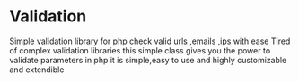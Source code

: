 # Validation
Simple validation  library for php check valid urls ,emails ,ips with ease
Tired of complex validation libraries this simple class gives you the power to validate parameters in php it is simple,easy to use and highly  customizable and extendible
